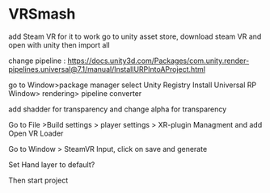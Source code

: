 # VRSmash
add Steam VR for it to work
go to unity asset store, download steam VR and open with unity then import all

change pipeline : https://docs.unity3d.com/Packages/com.unity.render-pipelines.universal@7.1/manual/InstallURPIntoAProject.html

go to Window>package manager
select Unity Registry
Install Universal RP
Window> rendering> pipeline converter

add shadder for transparency and change alpha for transparency

Go to File >Build settings > player settings > XR-plugin Managment and add Open VR Loader

Go to Window > SteamVR Input, click on save and generate 

Set Hand layer to default?

Then start project
